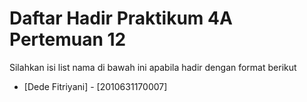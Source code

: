 # Daftar Hadir Praktikum 4A Pertemuan 12
Silahkan isi list nama di bawah ini apabila hadir dengan format berikut

- [Dede Fitriyani] - [2010631170007]
